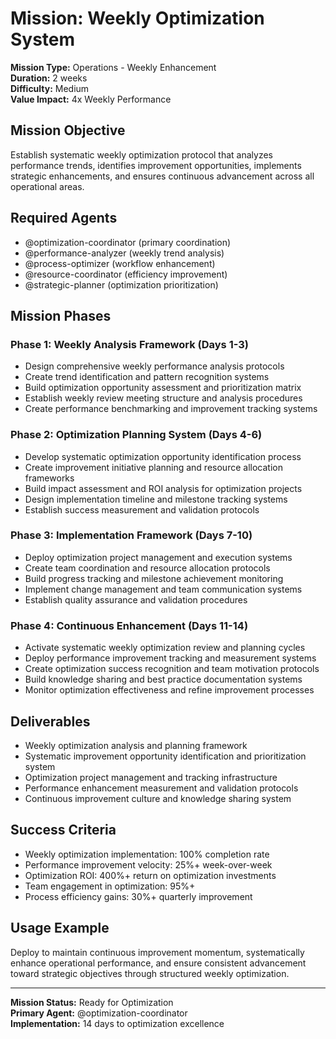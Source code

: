# Mission: Weekly Optimization System

**Mission Type:** Operations - Weekly Enhancement  
**Duration:** 2 weeks  
**Difficulty:** Medium  
**Value Impact:** 4x Weekly Performance

## Mission Objective

Establish systematic weekly optimization protocol that analyzes performance trends, identifies improvement opportunities, implements strategic enhancements, and ensures continuous advancement across all operational areas.

## Required Agents

- @optimization-coordinator (primary coordination)
- @performance-analyzer (weekly trend analysis)
- @process-optimizer (workflow enhancement)
- @resource-coordinator (efficiency improvement)
- @strategic-planner (optimization prioritization)

## Mission Phases

### Phase 1: Weekly Analysis Framework (Days 1-3)
- Design comprehensive weekly performance analysis protocols
- Create trend identification and pattern recognition systems
- Build optimization opportunity assessment and prioritization matrix
- Establish weekly review meeting structure and analysis procedures
- Create performance benchmarking and improvement tracking systems

### Phase 2: Optimization Planning System (Days 4-6)
- Develop systematic optimization opportunity identification process
- Create improvement initiative planning and resource allocation frameworks
- Build impact assessment and ROI analysis for optimization projects
- Design implementation timeline and milestone tracking systems
- Establish success measurement and validation protocols

### Phase 3: Implementation Framework (Days 7-10)
- Deploy optimization project management and execution systems
- Create team coordination and resource allocation protocols
- Build progress tracking and milestone achievement monitoring
- Implement change management and team communication systems
- Establish quality assurance and validation procedures

### Phase 4: Continuous Enhancement (Days 11-14)
- Activate systematic weekly optimization review and planning cycles
- Deploy performance improvement tracking and measurement systems
- Create optimization success recognition and team motivation protocols
- Build knowledge sharing and best practice documentation systems
- Monitor optimization effectiveness and refine improvement processes

## Deliverables

- Weekly optimization analysis and planning framework
- Systematic improvement opportunity identification and prioritization system
- Optimization project management and tracking infrastructure
- Performance enhancement measurement and validation protocols
- Continuous improvement culture and knowledge sharing system

## Success Criteria

- Weekly optimization implementation: 100% completion rate
- Performance improvement velocity: 25%+ week-over-week
- Optimization ROI: 400%+ return on optimization investments
- Team engagement in optimization: 95%+
- Process efficiency gains: 30%+ quarterly improvement

## Usage Example

Deploy to maintain continuous improvement momentum, systematically enhance operational performance, and ensure consistent advancement toward strategic objectives through structured weekly optimization.

---

**Mission Status:** Ready for Optimization  
**Primary Agent:** @optimization-coordinator  
**Implementation:** 14 days to optimization excellence